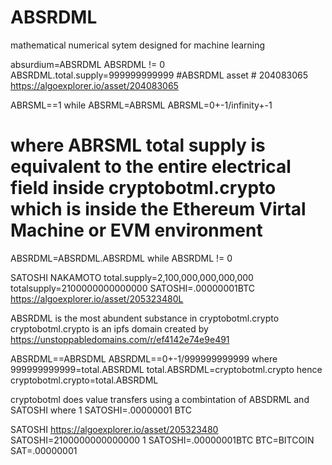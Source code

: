 # ABSRDML
mathematical numerical sytem designed for machine learning

absurdium=ABSRDML
ABSRDML != 0
ABSRDML.total.supply=999999999999
#ABSRDML asset # 204083065
https://algoexplorer.io/asset/204083065


ABRSML==1 while ABSRML=ABRSML
ABRSML=0+-1/infinity+-1
# where ABRSML total supply is equivalent to the entire electrical field inside cryptobotml.crypto which is inside the Ethereum Virtal Machine or EVM environment
ABSRDML=ABSRDML.ABSRDML
while ABSRDML != 0

SATOSHI NAKAMOTO
total.supply=2,100,000,000,000,000
totalsupply=2100000000000000
SATOSHI=.00000001BTC
https://algoexplorer.io/asset/205323480L

ABSRDML is the most abundent substance in cryptobotml.crypto
cryptobotml.crypto is an ipfs domain created by 
https://unstoppabledomains.com/r/ef4142e74e9e491

ABSRDML==ABRSDML
ABSRDML==0+-1/999999999999
where 999999999999=total.ABSRDML
total.ABSRDML=cryptobotml.crypto
hence
cryptobotml.crypto=total.ABSRDML

cryptobotml does value transfers using a combintation of ABSDRML and SATOSHI where 1 SATOSHI=.00000001 BTC

SATOSHI
https://algoexplorer.io/asset/205323480
SATOSHI=2100000000000000
1 SATOSHI=.00000001BTC
BTC=BITCOIN
SAT=.00000001



